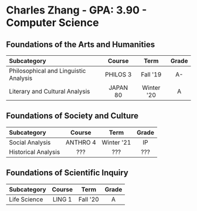 # Charles Zhang - GPA: 3.90 - Computer Science

## Foundations of the Arts and Humanities
| Subcategory | Course | Term | Grade | 
|:---|:---:|:---:|:---:|
| Philosophical and Linguistic Analysis | PHILOS 3 | Fall '19 | A- |
| Literary and Cultural Analysis | JAPAN 80 | Winter '20 | A |

## Foundations of Society and Culture
| Subcategory | Course | Term | Grade | 
|:---|:---:|:---:|:---:|
| Social Analysis | ANTHRO 4 | Winter '21 | IP |
| Historical Analysis | ??? | ??? | ??? |

## Foundations of Scientific Inquiry
| Subcategory | Course | Term | Grade | 
|:---|:---:|:---:|:---:|
| Life Science | LING 1 | Fall '20 | A |
